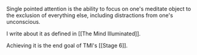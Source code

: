 Single pointed attention is the ability to focus on one's meditate object to the exclusion of everything else, including distractions from one's unconscious.

I write about it as defined in [[The Mind Illuminated]].

Achieving it is the end goal of TMI's [[Stage 6]].

